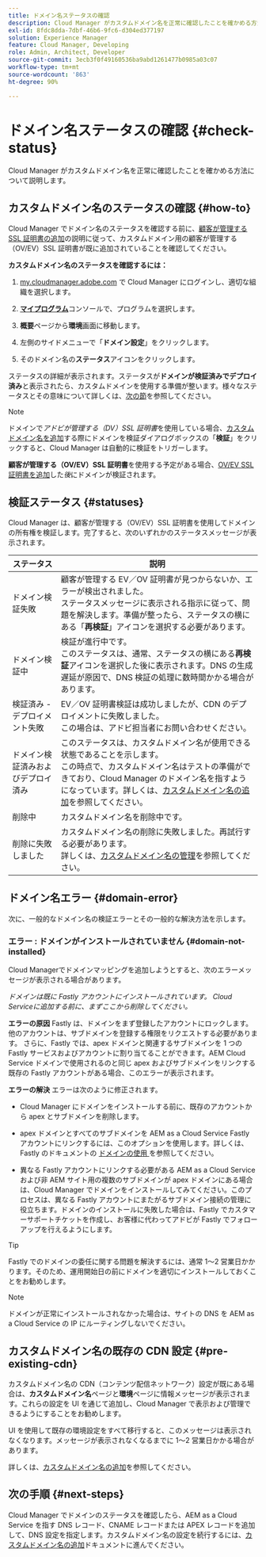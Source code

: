 ```yaml
---
title: ドメイン名ステータスの確認
description: Cloud Manager がカスタムドメイン名を正常に確認したことを確かめる方法について説明します。
exl-id: 8fdc8dda-7dbf-46b6-9fc6-d304ed377197
solution: Experience Manager
feature: Cloud Manager, Developing
role: Admin, Architect, Developer
source-git-commit: 3ecb3f0f49160536ba9abd1261477b0985a03c07
workflow-type: tm+mt
source-wordcount: '863'
ht-degree: 90%

---
```



# ドメイン名ステータスの確認 {#check-status}

Cloud Manager がカスタムドメイン名を正常に確認したことを確かめる方法について説明します。

## カスタムドメイン名のステータスの確認 {#how-to}

Cloud Manager でドメイン名のステータスを確認する前に、[顧客が管理する SSL 証明書の追加](/help/implementing/cloud-manager/managing-ssl-certifications/add-ssl-certificate.md##add-customer-managed-ssl-cert)の説明に従って、カスタムドメイン用の顧客が管理する（OV/EV）SSL 証明書が既に追加されていることを確認してください。

**カスタムドメイン名のステータスを確認するには：**

1. [my.cloudmanager.adobe.com](https://my.cloudmanager.adobe.com/) で Cloud Manager にログインし、適切な組織を選択します。

1. **[マイプログラム](/help/implementing/cloud-manager/navigation.md#my-programs)**&#x200B;コンソールで、プログラムを選択します。

1. **概要**&#x200B;ページから&#x200B;**環境**&#x200B;画面に移動します。

1. 左側のサイドメニューで「**ドメイン設定**」をクリックします。

1. そのドメイン名の&#x200B;**ステータス**&#x200B;アイコンをクリックします。

ステータスの詳細が表示されます。ステータスが&#x200B;**ドメインが検証済みでデプロイ済み**&#x200B;と表示されたら、カスタムドメインを使用する準備が整います。様々なステータスとその意味について詳しくは、[次の節](#statuses)を参照してください。

>[!NOTE]
>
>ドメインで&#x200B;*アドビが管理する（DV）SSL 証明書*&#x200B;を使用している場合、[カスタムドメイン名を追加](/help/implementing/cloud-manager/custom-domain-names/add-custom-domain-name.md)する際にドメインを検証ダイアログボックスの「**検証**」をクリックすると、Cloud Manager は自動的に検証をトリガーします。
>
>**顧客が管理する（OV/EV）SSL 証明書**&#x200B;を使用する予定がある場合、[OV/EV SSL 証明書を追加](/help/implementing/cloud-manager/managing-ssl-certifications/add-ssl-certificate.md)した&#x200B;*後*&#x200B;にドメインが検証されます。


## 検証ステータス {#statuses}

Cloud Manager は、顧客が管理する（OV/EV）SSL 証明書を使用してドメインの所有権を検証します。完了すると、次のいずれかのステータスメッセージが表示されます。

| ステータス | 説明 |
| --- | --- |
| ドメイン検証失敗 | 顧客が管理する EV／OV 証明書が見つからないか、エラーが検出されました。<br>ステータスメッセージに表示される指示に従って、問題を解決します。準備が整ったら、ステータスの横にある「**再検証**」アイコンを選択する必要があります。 |
| ドメイン検証中 | 検証が進行中です。<br>このステータスは、通常、ステータスの横にある&#x200B;**再検証**&#x200B;アイコンを選択した後に表示されます。DNS の生成遅延が原因で、DNS 検証の処理に数時間かかる場合があります。 |
| 検証済み - デプロイメント失敗 | EV／OV 証明書検証は成功しましたが、CDN のデプロイメントに失敗しました。<br>この場合は、アドビ担当者にお問い合わせください。 |
| ドメイン検証済みおよびデプロイ済み | このステータスは、カスタムドメイン名が使用できる状態であることを示します。<br>この時点で、カスタムドメイン名はテストの準備ができており、Cloud Manager のドメイン名を指すようになっています。詳しくは、[カスタムドメイン名の追加](/help/implementing/cloud-manager/custom-domain-names/add-custom-domain-name.md)を参照してください。 |
| 削除中 | カスタムドメイン名を削除中です。 |
| 削除に失敗しました | カスタムドメイン名の削除に失敗しました。再試行する必要があります。<br>詳しくは、[カスタムドメイン名の管理](/help/implementing/cloud-manager/custom-domain-names/managing-custom-domain-names.md)を参照してください。 |


## ドメイン名エラー {#domain-error}

次に、一般的なドメイン名の検証エラーとその一般的な解決方法を示します。

### エラー : ドメインがインストールされていません {#domain-not-installed}

<!-- This error may occur during domain validation of the EV/OV certificate even after you have checked that the certificate has been updated appropriately. -->

Cloud Managerでドメインマッピングを追加しようとすると、次のエラーメッセージが表示される場合があります。

*ドメインは既に Fastly アカウントにインストールされています。 Cloud Serviceに追加する前に、まずここから削除してください。*

<!-- This message indicates that the domain is currently associated with a different Fastly account—typically outside of Adobe's control. To proceed, the domain must be disassociated from the other account before it can be added to the Adobe-managed Cloud Service. This issue usually occurs when the same domain is already mapped to a different origin in a non-Adobe Fastly configuration. -->

**エラーの原因**
Fastly は、ドメインをまず登録したアカウントにロックします。他のアカウントは、サブドメインを登録する権限をリクエストする必要があります。 さらに、Fastly では、apex ドメインと関連するサブドメインを 1 つの Fastly サービスおよびアカウントに割り当てることができます。AEM Cloud Service ドメインで使用されるのと同じ apex およびサブドメインをリンクする既存の Fastly アカウントがある場合、このエラーが表示されます。

**エラーの解決**
エラーは次のように修正されます。

* Cloud Manager にドメインをインストールする前に、既存のアカウントから apex とサブドメインを削除します。

* apex ドメインとすべてのサブドメインを AEM as a Cloud Service Fastly アカウントにリンクするには、このオプションを使用します。詳しくは、Fastly のドキュメントの [ ドメインの使用 ](https://www.fastly.com/documentation/guides/getting-started/domains/working-with-domains/working-with-domains/) を参照してください。

* 異なる Fastly アカウントにリンクする必要がある AEM as a Cloud Service および非 AEM サイト用の複数のサブドメインが apex ドメインにある場合は、Cloud Manager でドメインをインストールしてみてください。このプロセスは、異なる Fastly アカウントにまたがるサブドメイン接続の管理に役立ちます。ドメインのインストールに失敗した場合は、Fastly でカスタマーサポートチケットを作成し、お客様に代わってアドビが Fastly でフォローアップを行えるようにします。

>[!TIP]
>
>Fastly でのドメインの委任に関する問題を解決するには、通常 1～2 営業日かかります。そのため、運用開始日の前にドメインを適切にインストールしておくことをお勧めします。

>[!NOTE]
>
>ドメインが正常にインストールされなかった場合は、サイトの DNS を AEM as a Cloud Service の IP にルーティングしないでください。

## カスタムドメイン名の既存の CDN 設定 {#pre-existing-cdn}

カスタムドメイン名の CDN（コンテンツ配信ネットワーク）設定が既にある場合は、**カスタムドメイン名**&#x200B;ページと&#x200B;**環境**&#x200B;ページに情報メッセージが表示されます。これらの設定を UI を通じて追加し、Cloud Manager で表示および管理できるようにすることをお勧めします。

UI を使用して既存の環境設定をすべて移行すると、このメッセージは表示されなくなります。メッセージが表示されなくなるまでに 1～2 営業日かかる場合があります。

詳しくは、[カスタムドメイン名の追加](/help/implementing/cloud-manager/custom-domain-names/add-custom-domain-name.md)を参照してください。

## 次の手順 {#next-steps}

Cloud Manager でドメインのステータスを確認したら、AEM as a Cloud Service を指す DNS レコード、CNAME レコードまたは APEX レコードを追加して、DNS 設定を指定します。カスタムドメイン名の設定を続行するには、[カスタムドメイン名の追加](/help/implementing/cloud-manager/custom-domain-names/add-custom-domain-name.md)ドキュメントに進んでください。
